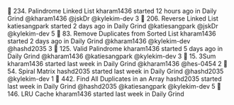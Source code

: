 🍅
234. Palindrome Linked List
kharam1436 started 12 hours ago in Daily Grind
@kharam1436
@jskDr
@kylekim-dev
 3
🍅
206. Reverse Linked List
katiesangpark started 2 days ago in Daily Grind
@katiesangpark
@jskDr
@kylekim-dev
 5
🍅
83. Remove Duplicates from Sorted List
kharam1436 started 2 days ago in Daily Grind
@kharam1436
@kylekim-dev
@hashd2035
 3
🍅
125. Valid Palindrome
kharam1436 started 5 days ago in Daily Grind
@kharam1436
@katiesangpark
@kylekim-dev
 3
🍅
15. 3Sum
kharam1436 started last week in Daily Grind
@kharam1436
@hes-0454
 2
🍅
54. Spiral Matrix
hashd2035 started last week in Daily Grind
@hashd2035
@kylekim-dev
 1
🍅
442. Find All Duplicates in an Array
hashd2035 started last week in Daily Grind
@hashd2035
@katiesangpark
@kylekim-dev
 5
🍅
146. LRU Cache
kharam1436 started last week in Daily Grind

